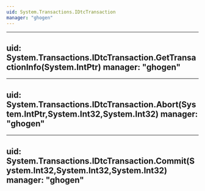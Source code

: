 ```yaml
---
uid: System.Transactions.IDtcTransaction
manager: "ghogen"
---
```


---
uid: System.Transactions.IDtcTransaction.GetTransactionInfo(System.IntPtr)
manager: "ghogen"
---

---
uid: System.Transactions.IDtcTransaction.Abort(System.IntPtr,System.Int32,System.Int32)
manager: "ghogen"
---

---
uid: System.Transactions.IDtcTransaction.Commit(System.Int32,System.Int32,System.Int32)
manager: "ghogen"
---
